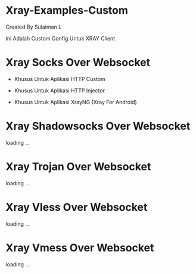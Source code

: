 # Xray-Examples-Custom
Created By Sulaiman L

Ini Adalah Custom Config Untuk XRAY Client
# Xray Socks Over Websocket
* Khusus Untuk Aplikasi HTTP Custom

* Khusus Untuk Aplikasi HTTP Injector

* Khusus Untuk Aplikasi XrayNG (Xray For Android)

# Xray Shadowsocks Over Websocket
loading ...

# Xray Trojan Over Websocket
loading ...

# Xray Vless Over Websocket
loading ...

# Xray Vmess Over Websocket
loading ...
